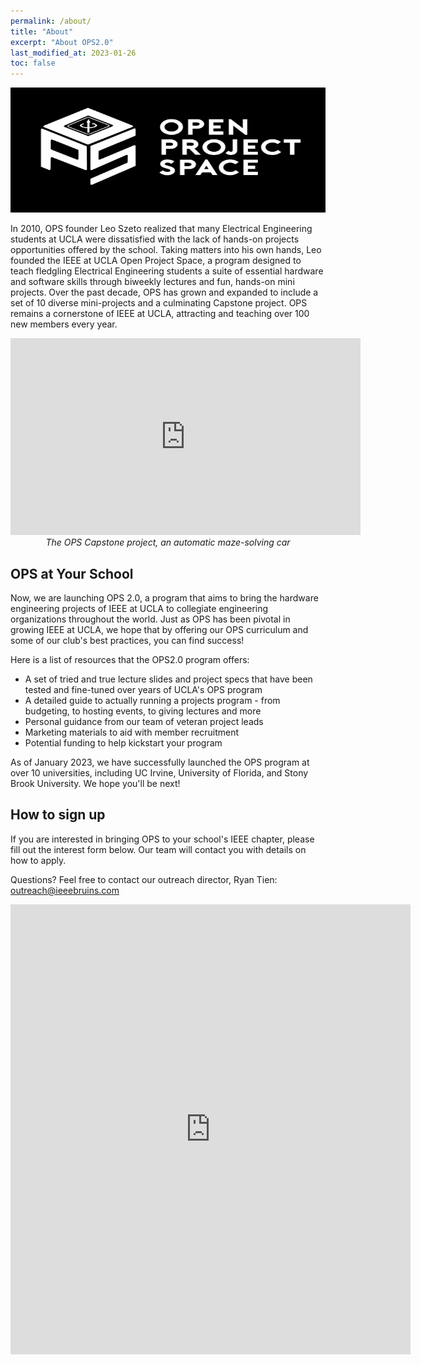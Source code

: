 ```yaml
---
permalink: /about/
title: "About"
excerpt: "About OPS2.0"
last_modified_at: 2023-01-26
toc: false
---
```


<p align="center">
  <img src="../assets/images/OPSLogo.png" width="650" height="200"/>
</p>

In 2010, OPS founder Leo Szeto realized that many Electrical Engineering students at UCLA were dissatisfied with the lack of hands-on projects opportunities offered by the school. Taking matters into his own hands, Leo founded the IEEE at UCLA Open Project Space, a program designed to teach fledgling Electrical Engineering students a suite of essential hardware and software skills through biweekly lectures and fun, hands-on mini projects. Over the past decade, OPS has grown and expanded to include a set of 10 diverse mini-projects and a culminating Capstone project.
OPS remains a cornerstone of IEEE at UCLA, attracting and teaching over 100 new members every year.

<p align="center">
  <iframe width="560" height="315" src="https://www.youtube.com/embed/ILv4s27H3WU" frameborder="0" allow="accelerometer; encrypted-media; gyroscope; picture-in-picture" allowfullscreen></iframe>
  <i>The OPS Capstone project, an automatic maze-solving car</i>
</p>

## OPS at Your School

Now, we are launching OPS 2.0, a program that aims to bring the hardware engineering projects of IEEE at UCLA to collegiate engineering organizations throughout the world. Just as OPS has been pivotal in growing IEEE at UCLA, we hope that by offering our OPS curriculum and some of our club's best practices, you can find success!

Here is a list of resources that the OPS2.0 program offers:

- A set of tried and true lecture slides and project specs that have been tested and fine-tuned over years of UCLA's OPS program
- A detailed guide to actually running a projects program - from budgeting, to hosting events, to giving lectures and more
- Personal guidance from our team of veteran project leads
- Marketing materials to aid with member recruitment
- Potential funding to help kickstart your program

As of January 2023, we have successfully launched the OPS program at over 10 universities, including UC Irvine, University of Florida, and Stony Brook University. We hope you'll be next!

## How to sign up

If you are interested in bringing OPS to your school's IEEE chapter, please fill out the interest form below. Our team will contact you with details on how to apply.

Questions? Feel free to contact our outreach director, Ryan Tien: <outreach@ieeebruins.com>

<iframe src="https://docs.google.com/forms/d/e/1FAIpQLScOSWum3EfZ7Lttogtaa2IrZrO22CP3bneSlE3UrruowJsPwA/viewform?embedded=true" width="640" height="720" frameborder="0" marginheight="0" marginwidth="0">Loading…</iframe>
